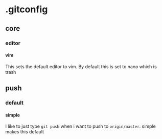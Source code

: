 # .gitconfig
## core
### editor
#### vim
This sets the default editor to vim. By default this is set to nano which is trash
## push
### default
#### simple
I like to just type `git push` when i want to push to `origin/master`. simple makes this default

